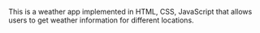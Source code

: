 This is a weather app implemented in HTML, CSS, JavaScript that allows users to get weather information for different locations.
